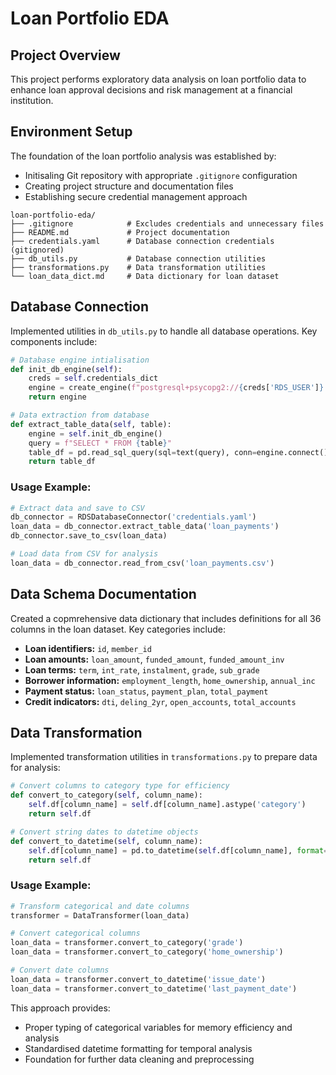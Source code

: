# Loan Portfolio EDA

## Project Overview

This project performs exploratory data analysis on loan portfolio data to enhance loan approval decisions and risk management at a financial institution. 

## Environment Setup 

The foundation of the loan portfolio analysis was established by:

- Initisaling Git repository with appropriate `.gitignore` configuration
- Creating project structure and documentation files
- Establishing secure credential management approach

```
loan-portfolio-eda/
├── .gitignore            # Excludes credentials and unnecessary files
├── README.md             # Project documentation
├── credentials.yaml      # Database connection credentials (gitignored)
├── db_utils.py           # Database connection utilities
├── transformations.py    # Data transformation utilities
└── loan_data_dict.md     # Data dictionary for loan dataset
```

## Database Connection 

Implemented utilities in `db_utils.py` to handle all database operations. Key components include:

```python
# Database engine intialisation
def init_db_engine(self):
    creds = self.credentials_dict
    engine = create_engine(f"postgresql+psycopg2://{creds['RDS_USER']}:{creds['RDS_PASSWORD']}@{creds['RDS_HOST']}:{creds['RDS_PORT']}/{creds['RDS_DATABASE']}")
    return engine 
```

```python
# Data extraction from database
def extract_table_data(self, table):
    engine = self.init_db_engine()
    query = f"SELECT * FROM {table}"
    table_df = pd.read_sql_query(sql=text(query), conn=engine.connect())
    return table_df
```

### Usage Example:

```python
# Extract data and save to CSV
db_connector = RDSDatabaseConnector('credentials.yaml')
loan_data = db_connector.extract_table_data('loan_payments')
db_connector.save_to_csv(loan_data)

# Load data from CSV for analysis
loan_data = db_connector.read_from_csv('loan_payments.csv')
```

## Data Schema Documentation 

Created a copmrehensive data dictionary that includes definitions for all 36 columns in the loan dataset. Key categories include:

- **Loan identifiers:** `id`, `member_id`
- **Loan amounts:** `loan_amount`, `funded_amount`, `funded_amount_inv`
- **Loan terms:** `term`, `int_rate`, `instalment`, `grade`, `sub_grade`
- **Borrower information:** `employment_length`, `home_ownership`, `annual_inc`
- **Payment status:** `loan_status`, `payment_plan`, `total_payment`
- **Credit indicators:** `dti`, `deling_2yr`, `open_accounts`, `total_accounts`

## Data Transformation 

Implemented transformation utilities in `transformations.py` to prepare data for analysis:

```python
# Convert columns to category type for efficiency
def convert_to_category(self, column_name):
    self.df[column_name] = self.df[column_name].astype('category')
    return self.df

# Convert string dates to datetime objects
def convert_to_datetime(self, column_name):
    self.df[column_name] = pd.to_datetime(self.df[column_name], format='%b-%Y')
    return self.df
```

### Usage Example:
```python
# Transform categorical and date columns
transformer = DataTransformer(loan_data)

# Convert categorical columns
loan_data = transformer.convert_to_category('grade')
loan_data = transformer.convert_to_category('home_ownership')

# Convert date columns
loan_data = transformer.convert_to_datetime('issue_date')
loan_data = transformer.convert_to_datetime('last_payment_date')
```

This approach provides:
- Proper typing of categorical variables for memory efficiency and analysis
- Standardised datetime formatting for temporal analysis
- Foundation for further data cleaning and preprocessing
